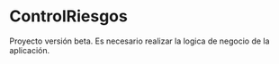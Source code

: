# ControlRiesgos
Proyecto versión beta. Es necesario realizar la logica de negocio de la aplicación. 
